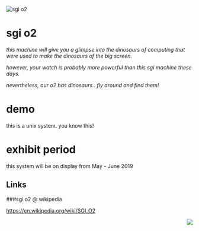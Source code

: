 

[o2]: https://github.com/seclorum/timetron2019/raw/master/collection/sgi/o2.png "sgi o2"

![sgi o2][o2]

# sgi o2

*this machine will give you a glimpse into the dinosaurs of computing that were used to make the dinosaurs of the big screen.*

*however, your watch is probably more powerful than this sgi machine these days.*

*nevertheless, our o2 has dinosaurs.. fly around and find them!*

# demo

this is a unix system.  you know this!
 
# exhibit period

this system will be on display from May - June 2019

## Links

###sgi o2 @ wikipedia

https://en.wikipedia.org/wiki/SGI_O2


<img style="float: right;" src="https://github.com/seclorum/timetron2019/raw/master/collection/sgi/o2.png">
